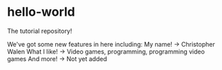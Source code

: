 # hello-world
The tutorial repository!

We've got some new features in here including:
  My name!      ->    Christopher Walen
  What I like!  ->    Video games, programming, programming video games
  And more!     ->    Not yet added
